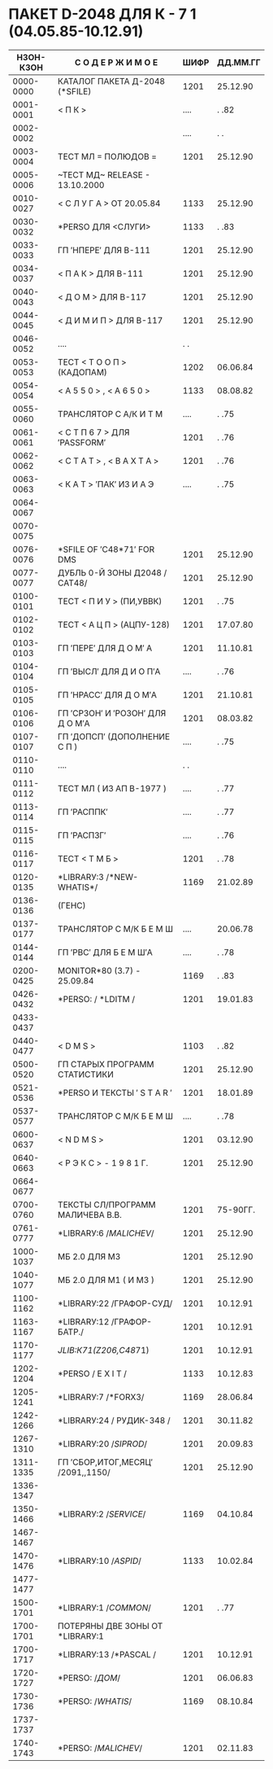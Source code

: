 #     ПАКЕТ  D-2048  ДЛЯ  К - 7 1  (04.05.85-10.12.91)

|  НЗОН-КЗОН |   С  О  Д  Е  Р  Ж  И  М  О  Е  |   ШИФР | ДД.ММ.ГГ |
|  --------- |   ----------------------------  |   ---- | -------- |
|  0000-0000 |  КАТАЛОГ ПАКЕТА Д-2048 (\*SFILЕ) |   1201 | 25.12.90 |
|  0001-0001 |  < П К >                        |   .... |   .  .82 |
|  0002-0002 |                                 |   .... |   .  . |
|  0003-0004 |  ТЕСТ МЛ = ПОЛЮДОВ =            |   1201 | 25.12.90 |
|  0005-0006 |  ~ТЕСТ МД~ RЕLЕАSЕ - 13.10.2000 |
|  0010-0027 |  < С Л У Г А >  ОТ 20.05.84     |   1133 | 25.12.90 |
|  0030-0032 |  *РЕRSО  ДЛЯ  <СЛУГИ>           |   1133 |   .  .83 |
|  0033-0033 |  ГП  ′НПЕРЕ′  ДЛЯ  В-111        |   1201 | 25.12.90 |
|  0034-0037 |  < П А К >  ДЛЯ  В-111          |   1201 | 25.12.90 |
|  0040-0043 |  < Д О М >  ДЛЯ  В-117          |   1201 | 25.12.90 |
|  0044-0045 |  < Д И М И П >  ДЛЯ  В-117      |   1201 | 25.12.90 |
|  0046-0052 |                                    ....  |  .  . |
|  0053-0053 |  ТЕСТ  < Т О О П >  (КАДОПАМ)   |   1202 | 06.06.84 |
|  0054-0054 |  < А 5 5 0 > ,  < А 6 5 0 >     |   1133 | 08.08.82 |
|  0055-0060 |  ТРАНСЛЯТОР С А/К  И Т М        |   .... |   .  .75 |
|  0061-0061 |  < С Т П 6 7 >  ДЛЯ ′РАSSFОRМ′  |   1201 |   .  .76 |
|  0062-0062 |  < С Т А Т > ,  < В А Х Т А >   |   1201 |   .  .76 |
|  0063-0063 |  < К А Т >   ′ПАК′ ИЗ  И А Э    |   .... |   .  .75 |
|  0064-0067 | |
|  0070-0075 | |
|  0076-0076 |  \*SFILЕ ОF ′С48\*71′ FОR DМS     |   1201 | 25.12.90 |
|  0077-0077 |  ДУБЛЬ 0-Й ЗОНЫ Д2048 /САТ48/   |   1201 | 25.12.90 |
|  0100-0101 |  ТЕСТ  < П И У >   (ПИ,УВВК)    |   1201 |   .  .75 |
|  0102-0102 |  ТЕСТ  < А Ц П >   (АЦПУ-128)   |   1201 | 17.07.80 |
|  0103-0103 |  ГП ′ПЕРЕ′  ДЛЯ   Д О М′ А      |   1201 | 11.10.81 |
|  0104-0104 |  ГП ′ВЫСЛ′  ДЛЯ   Д И О П′А     |   .... |   .  .76 |
|  0105-0105 |  ГП ′НРАСС′  ДЛЯ  Д О М′А       |   1201 | 21.10.81 |
|  0106-0106 |  ГП ′СРЗОН′ И ′РОЗОН′ ДЛЯ  Д О М′А| 1201 | 08.03.82 |
|  0107-0107 |  ГП ′ДОПСП′  (ДОПОЛНЕНИЕ  С П ) |   .... |   .  .75 |
|  0110-0110                                   |  ....  |  .  . |
|  0111-0112 |  ТЕСТ МЛ ( ИЗ АП В-1977 )       |   .... |   .  .77 |
|  0113-0114 |  ГП ′РАСППК′                    |   .... |   .  .77 |
|  0115-0115 |  ГП ′РАСПЗГ′                    |   .... |   .  .76 |
|  0116-0117 |  ТЕСТ  < Т М Б >                |   1201 |   .  .78 |
|  0120-0135 |  *LIВRАRУ:3  /\*NЕW-WНАТIS\*/     |   1169 | 21.02.89 |
|  0136-0136 |  (ГЕНС)                         |
|  0137-0177 |  ТРАНСЛЯТОР С М/К  Б Е М Ш      |   .... | 20.06.78 |
|  0144-0144 |  ГП ′РВС′  ДЛЯ  Б Е М Ш′А       |   .... |   .  .78 |
|  0200-0425 |  МОNIТОR\*80 (3.7) - 25.09.84    |   1169 |   .  .83 |
|  0426-0432 |  *РЕRSО: / *LDIТМ /             |   1201 | 19.01.83 |
|  0433-0437 |
|  0440-0477 |  < D М S >                      |   1103 |   .  .82 |
|  0500-0520 |  ГП СТАРЫХ ПРОГРАММ СТАТИСТИКИ  |   1201 | 25.12.90 |
|  0521-0536 |  *РЕRSО И ТЕКСТЫ ′ S Т А R ′    |   1201 | 18.01.89 |
|  0537-0577 |  ТРАНСЛЯТОР С М/К  Б Е М Ш      |   .... |   .  .78 |
|  0600-0637 |  < N D М S >                    |   1201 | 03.12.90 |
|  0640-0663 |  < Р Э К С > - 1 9 8 1 Г.       |   1201 | 25.12.90 |
|  0664-0677 |
|  0700-0760 |  ТЕКСТЫ СЛ/ПРОГРАММ МАЛИЧЕВА В.В.|  1201 | 75-90ГГ. |
|  0761-0777 |  *LIВRАRУ:6  /*МАLIСНЕV*/       |   1201 | 25.12.90 |
|  1000-1037 |  МБ 2.0 ДЛЯ М3                  |   1201 | 25.12.90 |
|  1040-1077 |  МБ 2.0 ДЛЯ М1 ( И М3 )         |   1201 | 25.12.90 |
|  1100-1162 |  *LIВRАRУ:22 /ГРАФОР-СУД/       |   1201 | 10.12.91 |
|  1163-1167 |  *LIВRАRУ:12 /ГРАФОР-БАТР./     |   1201 | 10.12.91 |
|  1170-1177 |   *JLIВ:К71(Z206,С48*71)        |   1201 | 10.12.91 |
|  1202-1204 |  *РЕRSО  / Е Х I Т /            |   1133 | 10.12.83 |
|  1205-1241 |  *LIВRАRУ:7  /*FОRХ3/           |   1169 | 28.06.84 |
|  1242-1266 |  *LIВRАRУ:24 / РУДИК-348 /      |   1201 | 30.11.82 |
|  1267-1310 |  *LIВRАRУ:20 /*SIРRОD*/         |   1201 | 20.09.83 |
|  1311-1335 |  ГП ′СБОР,ИТОГ,МЕСЯЦ′ /2091,,1150/| 1201 | 25.12.90 |
|  1336-1347 |
|  1350-1466 |  *LIВRАRУ:2  /*SЕRVIСЕ*/        |   1169 | 04.10.84 |
|  1467-1467 |
|  1470-1476 |  *LIВRАRУ:10 /*АSРID*/          |   1133 | 10.02.84 |
|  1477-1477 |
|  1500-1701 |  *LIВRАRУ:1  /*СОММОN*/         |   1201 |   .  .77 |
|  1700-1701 |  ПОТЕРЯНЫ ДВЕ ЗОНЫ ОТ *LIВRАRУ:1 |
|  1700-1717 |  *LIВRАRУ:13  /*РАSСАL /        |   1201 | 10.12.91 |
|  1720-1727 |  *РЕRSО:  /*ДОМ*/               |   1201 | 06.06.83 |
|  1730-1736 |  *РЕRSО:  /*WНАТIS*/            |   1169 | 08.10.84 |
|  1737-1737 |
|  1740-1743 |  *РЕRSО:  /*МАLIСНЕV*/          |   1201 | 02.11.83 |
